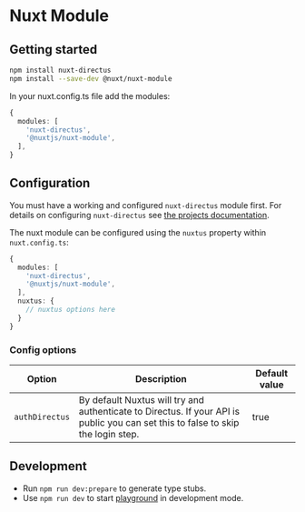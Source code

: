 # Nuxt Module

## Getting started

```bash
npm install nuxt-directus
npm install --save-dev @nuxt/nuxt-module
```

In your nuxt.config.ts file add the modules:

```typescript
{
  modules: [
    'nuxt-directus',
    '@nuxtjs/nuxt-module',
  ],
}
```

## Configuration

You must have a working and configured `nuxt-directus` module first. For details on configuring `nuxt-directus` see [the projects documentation](https://www.npmjs.com/package/nuxt-directus).

The nuxt module can be configured using the `nuxtus` property within `nuxt.config.ts`:

```typescript
{
  modules: [
    'nuxt-directus',
    '@nuxtjs/nuxt-module',
  ],
  nuxtus: {
    // nuxtus options here
  }
}
```

### Config options


| Option                              | Description                       | Default value                   |
|-----------------------------------|-----------------------------------|-----------------------------------|
| `authDirectus`                            | By default Nuxtus will try and authenticate to Directus. If your API is public you can set this to false to skip the login step.       | true


## Development

- Run `npm run dev:prepare` to generate type stubs.
- Use `npm run dev` to start [playground](./playground) in development mode.
